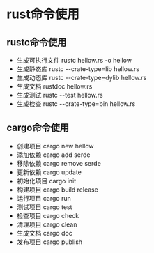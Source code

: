 # rust命令使用

## rustc命令使用
- 生成可执行文件
rustc hellow.rs -o hellow
- 生成静态库
rustc --crate-type=lib hellow.rs
- 生成动态库
rustc --crate-type=dylib hellow.rs
- 生成文档
rustdoc hellow.rs
- 生成测试
rustc --test hellow.rs
- 生成检查
rustc --crate-type=bin hellow.rs

## cargo命令使用
- 创建项目
cargo new hellow
- 添加依赖
cargo add serde
- 移除依赖
cargo remove serde
- 更新依赖
cargo update
- 初始化项目
cargo init
- 构建项目
cargo build release
- 运行项目
cargo run
- 测试项目
cargo test
- 检查项目
cargo check
- 清理项目
cargo clean
- 生成文档
cargo doc
- 发布项目
cargo publish